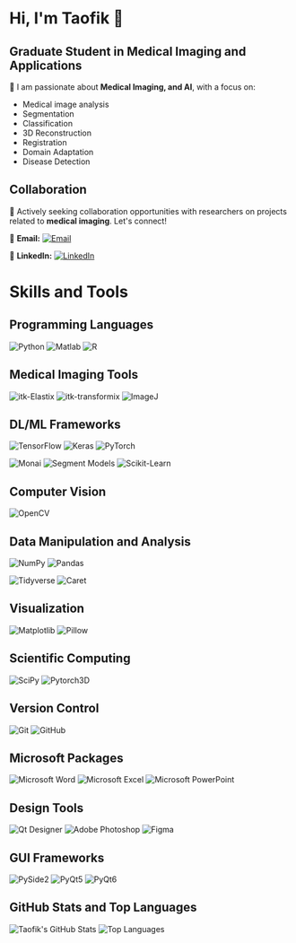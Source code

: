 # Hi, I'm Taofik 👋

## Graduate Student in Medical Imaging and Applications
👀 I am passionate about **Medical Imaging, and AI**, with a focus on:
- Medical image analysis
- Segmentation
- Classification
- 3D Reconstruction
- Registration
- Domain Adaptation
- Disease Detection

## Collaboration
💞️ Actively seeking collaboration opportunities with researchers on projects related to **medical imaging**. Let's connect!

📧 **Email:** [![Email](https://img.shields.io/badge/Email-suleimantaofik6%40gmail.com-43B02A?style=flat-square&logo=gmail&logoColor=white)](mailto:suleimantaofik6@gmail.com)

🔗 **LinkedIn:** [![LinkedIn](https://img.shields.io/badge/LinkedIn-Taofik%20Ahmed%20Suleiman-0077B5?style=flat-square&logo=linkedin&logoColor=white)](https://www.linkedin.com/in/taofik-ahmed-suleiman-149ab914b/)

# Skills and Tools
## Programming Languages
![Python](https://img.shields.io/badge/Python-3776AB?style=for-the-badge&logo=python&logoColor=white)
![Matlab](https://img.shields.io/badge/Matlab-0076A8?style=for-the-badge&logo=matlab&logoColor=white)
![R](https://img.shields.io/badge/R-276DC3?style=for-the-badge&logo=r&logoColor=white)

## Medical Imaging Tools
![itk-Elastix](https://img.shields.io/badge/itk--Elastix-00599C?style=for-the-badge&logo=medical&logoColor=white)
![itk-transformix](https://img.shields.io/badge/itk--transformix-00599C?style=for-the-badge&logo=medical&logoColor=white)
![ImageJ](https://img.shields.io/badge/ImageJ-DBDBDB?style=for-the-badge&logo=imagej&logoColor=black)

## DL/ML Frameworks
![TensorFlow](https://img.shields.io/badge/TensorFlow-FF6F00?style=for-the-badge&logo=tensorflow&logoColor=white)
![Keras](https://img.shields.io/badge/Keras-D00000?style=for-the-badge&logo=keras&logoColor=white)
![PyTorch](https://img.shields.io/badge/PyTorch-EE4C2C?style=for-the-badge&logo=pytorch&logoColor=white)

![Monai](https://img.shields.io/badge/Monai-2672EC?style=for-the-badge&logo=monai&logoColor=white)
![Segment Models](https://img.shields.io/badge/Segment%20Models-34D058?style=for-the-badge&logo=medical&logoColor=white)
![Scikit-Learn](https://img.shields.io/badge/Scikit%20Learn-F7931E?style=for-the-badge&logo=scikitlearn&logoColor=white)

## Computer Vision
![OpenCV](https://img.shields.io/badge/OpenCV-5C3EE8?style=for-the-badge&logo=opencv&logoColor=white)

## Data Manipulation and Analysis
![NumPy](https://img.shields.io/badge/NumPy-013243?style=for-the-badge&logo=numpy&logoColor=white)
![Pandas](https://img.shields.io/badge/Pandas-150458?style=for-the-badge&logo=pandas&logoColor=white)

![Tidyverse](https://img.shields.io/badge/Tidyverse-29B6F6?style=for-the-badge&logo=r&logoColor=white)
![Caret](https://img.shields.io/badge/Caret-FFA000?style=for-the-badge&logo=r&logoColor=white)

## Visualization
![Matplotlib](https://img.shields.io/badge/Matplotlib-263238?style=for-the-badge&logo=matplotlib&logoColor=white)
![Pillow](https://img.shields.io/badge/Pillow-8C3A3A?style=for-the-badge&logo=pillow&logoColor=white)

## Scientific Computing
![SciPy](https://img.shields.io/badge/SciPy-8CAAE6?style=for-the-badge&logo=scipy&logoColor=white)
![Pytorch3D](https://img.shields.io/badge/Pytorch3D-EE4C2C?style=for-the-badge&logo=pytorch&logoColor=white)

## Version Control
![Git](https://img.shields.io/badge/Git-F05032?style=for-the-badge&logo=git&logoColor=white)
![GitHub](https://img.shields.io/badge/GitHub-181717?style=for-the-badge&logo=github&logoColor=white)

## Microsoft Packages
![Microsoft Word](https://img.shields.io/badge/Microsoft%20Word-1645ed?style=for-the-badge&logo=microsoft-word&logoColor=white)
![Microsoft Excel](https://img.shields.io/badge/Microsoft%20Excel-217346?style=for-the-badge&logo=microsoft-excel&logoColor=white)
![Microsoft PowerPoint](https://img.shields.io/badge/Microsoft%20PowerPoint-B7472A?style=for-the-badge&logo=microsoft-powerpoint&logoColor=white)

## Design Tools
![Qt Designer](https://img.shields.io/badge/Qt%20Designer-41CD52?style=for-the-badge&logo=qt&logoColor=white)
![Adobe Photoshop](https://img.shields.io/badge/Adobe%20Photoshop-31A8FF?style=for-the-badge&logo=adobe&logoColor=white)
![Figma](https://img.shields.io/badge/Figma-F24E1E?style=for-the-badge&logo=figma&logoColor=white)

## GUI Frameworks
![PySide2](https://img.shields.io/badge/PySide2-41CD52?style=for-the-badge&logo=qt&logoColor=white)
![PyQt5](https://img.shields.io/badge/PyQt5-41CD52?style=for-the-badge&logo=qt&logoColor=white)
![PyQt6](https://img.shields.io/badge/PyQt6-41CD52?style=for-the-badge&logo=qt&logoColor=white)

## GitHub Stats and Top Languages
<!-- GitHub Stats -->
![Taofik's GitHub Stats](https://github-readme-stats.vercel.app/api?username=suleimantaofik6&show_icons=true&theme=merko&hide=issues,contribs&title=Taofik's%20GitHub%20Stats&hide_title=false&bg_color=30,4A00E0,9333EA&title_color=FFFFFF&text_color=FFFFFF&icon_color=FFFFFF)
![Top Languages](https://github-readme-stats.vercel.app/api/top-langs/?username=suleimantaofik6&layout=compact&theme=merko&bg_color=30,4A00E0,9333EA&title_color=FFFFFF&text_color=FFFFFF)

